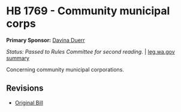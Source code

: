 # HB 1769 - Community municipal corps
**Primary Sponsor:** [Davina Duerr](/person/leg/duerr_da.md)

*Status: Passed to Rules Committee for second reading.* | [leg.wa.gov summary](https://app.leg.wa.gov/billsummary?BillNumber=1769&Year=2021)

Concerning community municipal corporations.

## Revisions
* [Original Bill](1/)